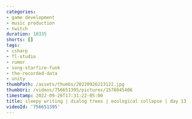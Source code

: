 ```yaml
---
categories:
- game development
- music production
- twitch
duration: 10335
shorts: []
tags:
- csharp
- fl-studio
- rumor
- song-starfire-funk
- the-recorded-data
- unity
thumbPath: /assets/thumbs/20220926223122.jpg
thumbUri: /videos/756651395/pictures/1578045406
timestamp: 2022-09-26T17:31:22-05:00
title: sleepy writing | dialog trees | ecological collapse | day 13
videoId: '756651395'
---
```

